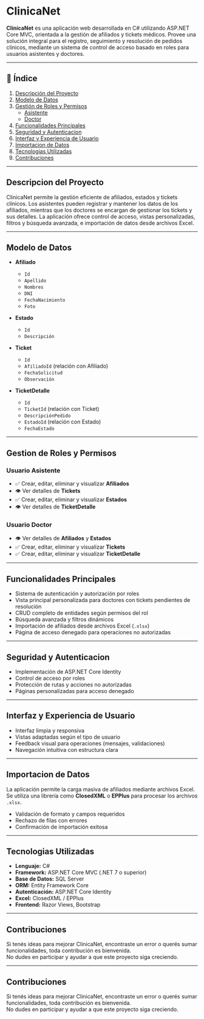 # ClinicaNet

**ClinicaNet** es una aplicación web desarrollada en C# utilizando ASP.NET Core MVC, orientada a la gestión de afiliados y tickets médicos. Provee una solución integral para el registro, seguimiento y resolución de pedidos clínicos, mediante un sistema de control de acceso basado en roles para usuarios asistentes y doctores.

---

## 📑 Índice

1. [Descripción del Proyecto](#descripcion-del-proyecto)  
2. [Modelo de Datos](#modelo-de-datos)  
3. [Gestión de Roles y Permisos](#gestion-de-roles-y-permisos)  
   - [Asistente](#usuario-asistente)  
   - [Doctor](#usuario-doctor)  
4. [Funcionalidades Principales](#funcionalidades-principales)  
5. [Seguridad y Autenticacion](#seguridad-y-autenticacion)  
6. [Interfaz y Experiencia de Usuario](#interfaz-y-experiencia-de-usuario)  
7. [Importacion de Datos](#importacion-de-datos)  
8. [Tecnologias Utilizadas](#tecnologias-utilizadas)  
9. [Contribuciones](#contribuciones)

---

## Descripcion del Proyecto

ClinicaNet permite la gestión eficiente de afiliados, estados y tickets clínicos. Los asistentes pueden registrar y mantener los datos de los afiliados, mientras que los doctores se encargan de gestionar los tickets y sus detalles. La aplicación ofrece control de acceso, vistas personalizadas, filtros y búsqueda avanzada, e importación de datos desde archivos Excel.

---

## Modelo de Datos

- **Afiliado**
  - `Id`  
  - `Apellido`  
  - `Nombres`  
  - `DNI`  
  - `FechaNacimiento`  
  - `Foto`  

- **Estado**
  - `Id`  
  - `Descripción`

- **Ticket**
  - `Id`  
  - `AfiliadoId` (relación con Afiliado)  
  - `FechaSolicitud`  
  - `Observación`  

- **TicketDetalle**
  - `Id`  
  - `TicketId` (relación con Ticket)  
  - `DescripciónPedido`  
  - `EstadoId` (relación con Estado)  
  - `FechaEstado`  

---

## Gestion de Roles y Permisos

### Usuario Asistente

- ✅ Crear, editar, eliminar y visualizar **Afiliados**  
- 👁️ Ver detalles de **Tickets**  
- ✅ Crear, editar, eliminar y visualizar **Estados**  
- 👁️ Ver detalles de **TicketDetalle**

### Usuario Doctor

- 👁️ Ver detalles de **Afiliados** y **Estados**  
- ✅ Crear, editar, eliminar y visualizar **Tickets**  
- ✅ Crear, editar, eliminar y visualizar **TicketDetalle**

---

## Funcionalidades Principales

- Sistema de autenticación y autorización por roles  
- Vista principal personalizada para doctores con tickets pendientes de resolución  
- CRUD completo de entidades según permisos del rol  
- Búsqueda avanzada y filtros dinámicos  
- Importación de afiliados desde archivos Excel (`.xlsx`)  
- Página de acceso denegado para operaciones no autorizadas  

---

## Seguridad y Autenticacion

- Implementación de ASP.NET Core Identity  
- Control de acceso por roles  
- Protección de rutas y acciones no autorizadas  
- Páginas personalizadas para acceso denegado

---

## Interfaz y Experiencia de Usuario

- Interfaz limpia y responsiva  
- Vistas adaptadas según el tipo de usuario  
- Feedback visual para operaciones (mensajes, validaciones)  
- Navegación intuitiva con estructura clara

---

## Importacion de Datos

La aplicación permite la carga masiva de afiliados mediante archivos Excel. Se utiliza una librería como **ClosedXML** o **EPPlus** para procesar los archivos `.xlsx`.

- Validación de formato y campos requeridos  
- Rechazo de filas con errores  
- Confirmación de importación exitosa

---

## Tecnologias Utilizadas

- **Lenguaje:** C#  
- **Framework:** ASP.NET Core MVC (.NET 7 o superior)  
- **Base de Datos:** SQL Server  
- **ORM:** Entity Framework Core  
- **Autenticación:** ASP.NET Core Identity  
- **Excel:** ClosedXML / EPPlus  
- **Frontend:** Razor Views, Bootstrap

---

## Contribuciones

Si tenés ideas para mejorar ClinicaNet, encontraste un error o querés sumar funcionalidades, toda contribución es bienvenida.  
No dudes en participar y ayudar a que este proyecto siga creciendo.

---

## Contribuciones

Si tenés ideas para mejorar ClinicaNet, encontraste un error o querés sumar funcionalidades, toda contribución es bienvenida.  
No dudes en participar y ayudar a que este proyecto siga creciendo.
